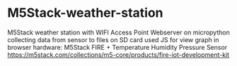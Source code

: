 # M5Stack-weather-station
M5Stack weather station with WIFI Access Point Webserver on micropython
collecting data from sensor to files on SD card
used JS for view graph in browser
hardware: M5Stack FIRE + Temperature Humidity Pressure Sensor
https://m5stack.com/collections/m5-core/products/fire-iot-development-kit
